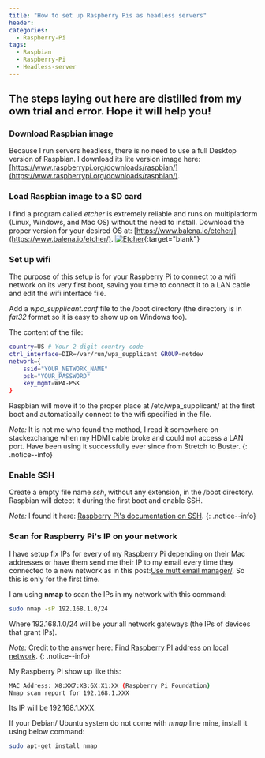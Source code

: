 ```yaml
---
title: "How to set up Raspberry Pis as headless servers"
header:
categories:
  - Raspberry-Pi
tags:
  - Raspbian
  - Raspberry-Pi
  - Headless-server
---
```


## The steps laying out here are distilled from my own trial and error. Hope it will help you!
### Download Raspbian image
Because I run servers headless, there is no need to use a full Desktop version of Raspbian. I download its lite version image here: [https://www.raspberrypi.org/downloads/raspbian/](https://www.raspberrypi.org/downloads/raspbian/).

### Load Raspbian image to a SD card
I find a program called *etcher* is extremely reliable and runs on multiplatform (Linux, Windows, and Mac OS) without the need to install. Download the proper version for your desired OS at:
[https://www.balena.io/etcher/](https://www.balena.io/etcher/).
[![Etcher]({{site.baseurl}}/images/etcher.png)]({{site.baseurl}}/images/etcher.png){:target="blank"}

### Set up wifi

The purpose of this setup is for your Raspberry Pi to connect to a wifi network on its very first boot, saving you time to connect it to a LAN cable and edit the wifi interface file.

Add a *wpa_supplicant.conf* file to the /boot directory (the directory is in *fat32* format so it is easy to show up on Windows too).

The content of the file:
```bash
country=US # Your 2-digit country code
ctrl_interface=DIR=/var/run/wpa_supplicant GROUP=netdev
network={
    ssid="YOUR_NETWORK_NAME"
    psk="YOUR_PASSWORD"
    key_mgmt=WPA-PSK
}
```

Raspbian will move it to the proper place at /etc/wpa_supplicant/ at the first boot and automatically connect to the wifi specified in the file.

*Note:* It is not me who found the method, I read it somewhere on stackexchange when my HDMI cable broke and could not access a LAN port. Have been using it successfully ever since from Stretch to Buster.
{: .notice--info}

### Enable SSH

Create a empty file name *ssh*, without any extension, in the /boot directory.
Raspbian will detect it during the first boot and enable SSH.

*Note:* I found it here: [Raspberry Pi's documentation on SSH](https://www.raspberrypi.org/documentation/remote-access/ssh/ "Raspberry Pi's documentation on SSH").
{: .notice--info}

### Scan for Raspberry Pi's IP on your network

I have setup fix IPs for every of my Raspberry Pi depending on their Mac addresses or have them send me their IP to my email every time they connected to a new network as in this post:[Use mutt email manager/](https://www.ubuntuopenbox.com/raspberry-pi/debian/ubuntu/command-line/use-mutt-email-manager/). So this is only for the first time.

I am using **nmap** to scan the IPs in my network with this command:

```bash
sudo nmap -sP 192.168.1.0/24
```

Where 192.168.1.0/24 will be your all network gateways (the IPs of devices that grant IPs).

*Note:* Credit to the answer here: [Find Raspberry PI address on local network](https://raspberrypi.stackexchange.com/questions/13936/find-raspberry-pi-address-on-local-network).
{: .notice--info}

My Raspberry Pi show up like this:
```bash
MAC Address: X8:XX7:XB:6X:X1:XX (Raspberry Pi Foundation)
Nmap scan report for 192.168.1.XXX
```
Its IP will be 192.168.1.XXX.

If your Debian/ Ubuntu system do not come with *nmap* line mine, install it using below command:
```bash
sudo apt-get install nmap
```
